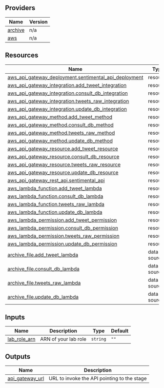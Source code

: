 <!-- BEGIN_TF_DOCS -->
## Providers

| Name | Version |
|------|---------|
| <a name="provider_archive"></a> [archive](#provider\_archive) | n/a |
| <a name="provider_aws"></a> [aws](#provider\_aws) | n/a |

## Resources

| Name | Type |
|------|------|
| [aws_api_gateway_deployment.sentimental_api_deployment](https://registry.terraform.io/providers/hashicorp/aws/latest/docs/resources/api_gateway_deployment) | resource |
| [aws_api_gateway_integration.add_tweet_integration](https://registry.terraform.io/providers/hashicorp/aws/latest/docs/resources/api_gateway_integration) | resource |
| [aws_api_gateway_integration.consult_db_integration](https://registry.terraform.io/providers/hashicorp/aws/latest/docs/resources/api_gateway_integration) | resource |
| [aws_api_gateway_integration.tweets_raw_integration](https://registry.terraform.io/providers/hashicorp/aws/latest/docs/resources/api_gateway_integration) | resource |
| [aws_api_gateway_integration.update_db_integration](https://registry.terraform.io/providers/hashicorp/aws/latest/docs/resources/api_gateway_integration) | resource |
| [aws_api_gateway_method.add_tweet_method](https://registry.terraform.io/providers/hashicorp/aws/latest/docs/resources/api_gateway_method) | resource |
| [aws_api_gateway_method.consult_db_method](https://registry.terraform.io/providers/hashicorp/aws/latest/docs/resources/api_gateway_method) | resource |
| [aws_api_gateway_method.tweets_raw_method](https://registry.terraform.io/providers/hashicorp/aws/latest/docs/resources/api_gateway_method) | resource |
| [aws_api_gateway_method.update_db_method](https://registry.terraform.io/providers/hashicorp/aws/latest/docs/resources/api_gateway_method) | resource |
| [aws_api_gateway_resource.add_tweet_resource](https://registry.terraform.io/providers/hashicorp/aws/latest/docs/resources/api_gateway_resource) | resource |
| [aws_api_gateway_resource.consult_db_resource](https://registry.terraform.io/providers/hashicorp/aws/latest/docs/resources/api_gateway_resource) | resource |
| [aws_api_gateway_resource.tweets_raw_resource](https://registry.terraform.io/providers/hashicorp/aws/latest/docs/resources/api_gateway_resource) | resource |
| [aws_api_gateway_resource.update_db_resource](https://registry.terraform.io/providers/hashicorp/aws/latest/docs/resources/api_gateway_resource) | resource |
| [aws_api_gateway_rest_api.sentimental_api](https://registry.terraform.io/providers/hashicorp/aws/latest/docs/resources/api_gateway_rest_api) | resource |
| [aws_lambda_function.add_tweet_lambda](https://registry.terraform.io/providers/hashicorp/aws/latest/docs/resources/lambda_function) | resource |
| [aws_lambda_function.consult_db_lambda](https://registry.terraform.io/providers/hashicorp/aws/latest/docs/resources/lambda_function) | resource |
| [aws_lambda_function.tweets_raw_lambda](https://registry.terraform.io/providers/hashicorp/aws/latest/docs/resources/lambda_function) | resource |
| [aws_lambda_function.update_db_lambda](https://registry.terraform.io/providers/hashicorp/aws/latest/docs/resources/lambda_function) | resource |
| [aws_lambda_permission.add_tweet_permission](https://registry.terraform.io/providers/hashicorp/aws/latest/docs/resources/lambda_permission) | resource |
| [aws_lambda_permission.consult_db_permission](https://registry.terraform.io/providers/hashicorp/aws/latest/docs/resources/lambda_permission) | resource |
| [aws_lambda_permission.tweets_raw_permission](https://registry.terraform.io/providers/hashicorp/aws/latest/docs/resources/lambda_permission) | resource |
| [aws_lambda_permission.update_db_permission](https://registry.terraform.io/providers/hashicorp/aws/latest/docs/resources/lambda_permission) | resource |
| [archive_file.add_tweet_lambda](https://registry.terraform.io/providers/hashicorp/archive/latest/docs/data-sources/file) | data source |
| [archive_file.consult_db_lambda](https://registry.terraform.io/providers/hashicorp/archive/latest/docs/data-sources/file) | data source |
| [archive_file.tweets_raw_lambda](https://registry.terraform.io/providers/hashicorp/archive/latest/docs/data-sources/file) | data source |
| [archive_file.update_db_lambda](https://registry.terraform.io/providers/hashicorp/archive/latest/docs/data-sources/file) | data source |

## Inputs

| Name | Description | Type | Default |
|------|-------------|------|---------|
| <a name="input_lab_role_arn"></a> [lab\_role\_arn](#input\_lab\_role\_arn) | ARN of your lab role | `string` | `""` |

## Outputs

| Name | Description |
|------|-------------|
| <a name="output_api_gateway_url"></a> [api\_gateway\_url](#output\_api\_gateway\_url) | URL to invoke the API pointing to the stage |
<!-- END_TF_DOCS -->